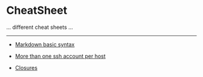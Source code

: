 # CheatSheet
... different cheat sheets ...

---

* [Markdown basic syntax](docs/markdown.md)

* [More than one ssh account per host](docs/ssh_key.md)

* [Closures](core)
